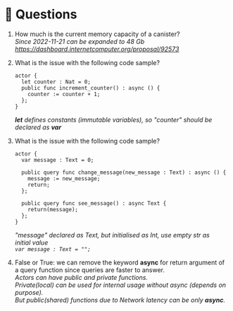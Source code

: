 # <a id="questions"> 🙋 Questions </a>
1. How much is the current memory capacity of a canister? <br />
   <i> Since 2022-11-21 can be expanded to 48 Gb https://dashboard.internetcomputer.org/proposal/92573 </i>
2. What is the issue with the following code sample?
    ```
    actor {
      let counter : Nat = 0;
      public func increment_counter() : async () {
        counter := counter + 1;
      };
    }
    ```

    <i><b>let</b> defines constants (immutable variables), so "counter" should be declared as <b>var</b></i>
3. What is the issue with the following code sample?
    ```
    actor {
      var message : Text = 0;
    
      public query func change_message(new_message : Text) : async () {
        message := new_message;
        return;
      };
      
      public query func see_message() : async Text {
        return(message);
      };
    }
    ```

   <i>"message" declared as Text, but initialised as Int, use empty str as initial value <br /> ```var message : Text = "";```</i>

4.  False or True: we can remove the keyword **async** for return argument of a query function since queries are faster to answer. <br />
   <i>Actors can have public and private functions. <br /> Private(local) can be used for internal usage without async (depends on purpose). <br /> But public(shared) functions due to Network latency can be only <b>async</b>.</i>
